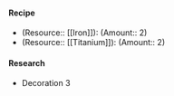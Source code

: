 #### Recipe
- (Resource:: [[Iron]]): (Amount:: 2)
- (Resource:: [[Titanium]]): (Amount:: 2)

#### Research
- Decoration 3